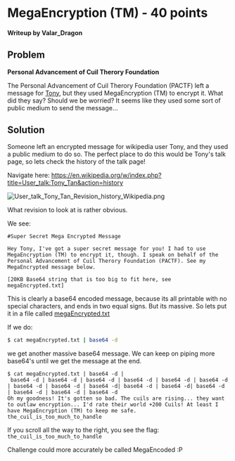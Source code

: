 # MegaEncryption (TM) - 40 points

#### Writeup by Valar_Dragon

## Problem

**Personal Advancement of Cuil Therory Foundation**

The Personal Advancement of Cuil Therory Foundation (PACTF) left a message for [Tony](https://en.wikipedia.org/wiki/User:Tony_Tan), but they used MegaEncryption (TM) to encrypt it. What did they say? Should we be worried? It seems like they used some sort of public medium to send the message…

## Solution

Someone left an encrypted message for wikipedia user Tony, and they used a public medium to do so. The perfect place to do this would be Tony's talk page, so lets check the history of the talk page!

Navigate here:
https://en.wikipedia.org/w/index.php?title=User_talk:Tony_Tan&action=history

![User_talk_Tony_Tan_Revision_history_Wikipedia.png](https://github.com/hgarrereyn/Th3g3ntl3man-CTF-Writeups/blob/f9f6dafda99766c212875c1aff6e15c4a74df596/2017/PACTF_2017/problems/bartik/Mega_Encryption/User_talk_Tony_Tan_Revision_history_Wikipedia.png?raw=true)

What revision to look at is rather obvious.

We see:
```
#Super Secret Mega Encrypted Message

Hey Tony, I've got a super secret message for you! I had to use MegaEncryption (TM) to encrypt it, though. I speak on behalf of the Personal Advancement of Cuil Therory Foundation (PACTF). See my MegaEncrypted message below.

[20KB Base64 string that is too big to fit here, see megaEncrypted.txt]
```

This is clearly a base64 encoded message, because its all printable with no special characters, and ends in two equal signs. But its massive. So lets put it in a file called [megaEncrypted.txt](https://raw.githubusercontent.com/hgarrereyn/Th3g3ntl3man-CTF-Writeups/f9f6dafda99766c212875c1aff6e15c4a74df596/2017/PACTF_2017/problems/bartik/Mega_Encryption/megaEncrypted.txt)

If we do:
``` bash
$ cat megaEncrypted.txt | base64 -d
```
we get another massive base64 message. We can keep on piping more base64's until we get the message at the end.

```
$ cat megaEncrypted.txt | base64 -d |
 base64 -d | base64 -d | base64 -d | base64 -d | base64 -d | base64 -d | base64 -d | base64 -d | base64 -d| base64 -d | base64 -d| base64 -d | base64 -d | base64 -d | base64 -d
Oh my goodness! It's gotten so bad. The cuils are rising... they want to outlaw encryption... I'd rate their world +200 Cuils! At least I have MegaEncryption (TM) to keep me safe. the_cuil_is_too_much_to_handle
```
If you scroll all the way to the right, you see the flag:
`the_cuil_is_too_much_to_handle`

Challenge could more accurately be called MegaEncoded :P
